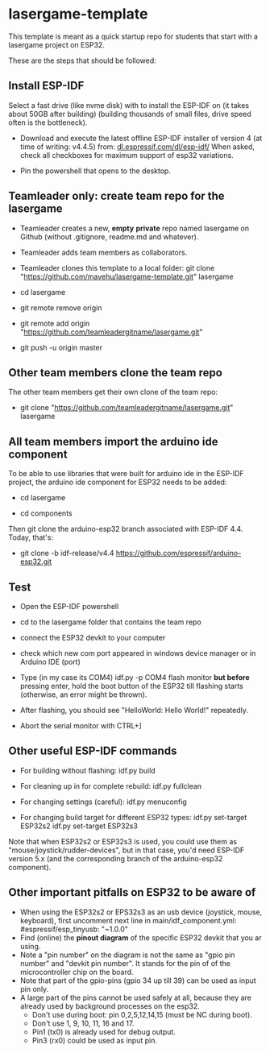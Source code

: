 # lasergame-template

This template is meant as a quick startup repo for students that start with a lasergame project on ESP32. 

These are the steps that should be followed:

## Install ESP-IDF

Select a fast drive (like nvme disk) with to install the ESP-IDF on (it takes about 50GB after building) (building thousands of small files, drive speed often is the bottleneck).

- Download and execute the latest offline ESP-IDF installer of version 4 (at time of writing: v4.4.5) from:
  [dl.espressif.com/dl/esp-idf/](https://dl.espressif.com/dl/esp-idf/)
  When asked, check all checkboxes for maximum support of esp32 variations.

- Pin the powershell that opens to the desktop.

## Teamleader only: create team repo for the lasergame

- Teamleader creates a new, **empty** **private** repo named lasergame on Github (without .gitignore, readme.md and whatever).

- Teamleader adds team members as collaborators.

- Teamleader clones this template to a local folder:
  git clone "https://github.com/mavehu/lasergame-template.git" lasergame

- cd lasergame

- git remote remove origin

- git remote add origin "https://github.com/teamleadergitname/lasergame.git"

- git push -u origin master

## Other team members clone the team repo

The other team members get their own clone of the team repo:

- git clone "https://github.com/teamleadergitname/lasergame.git" lasergame

## All team members import the arduino ide component

To be able to use libraries that were built for arduino ide in the ESP-IDF project, the arduino ide component for ESP32 needs to be added:

- cd lasergame

- cd components

Then git clone the arduino-esp32 branch associated with ESP-IDF 4.4.
Today, that's:
- git clone -b idf-release/v4.4 https://github.com/espressif/arduino-esp32.git

## Test

- Open the ESP-IDF powershell

- cd to the lasergame folder that contains the team repo

- connect the ESP32 devkit to your computer

- check which new com port appeared in windows device manager or in Arduino IDE (port)

- Type (in my case its COM4)
  idf.py -p COM4 flash monitor
  **but before** pressing enter, hold the boot button of the ESP32 till flashing starts (otherwise, an error might be thrown).

- After flashing, you should see "HelloWorld: Hello World!" repeatedly.

- Abort the serial monitor with CTRL+]

## Other useful ESP-IDF commands

- For building without flashing:
  idf.py build

- For cleaning up in for complete rebuild:
  idf.py fullclean

- For changing settings (careful):
  idf.py menuconfig

- For changing build target for different ESP32 types:
  idf.py set-target ESP32s2
  idf.py set-target ESP32s3

Note that when ESP32s2 or ESP32s3 is used, you could use them as "mouse/joystick/rudder-devices",
but in that case, you'd need ESP-IDF version 5.x (and the corresponding branch of the arduino-esp32 component).

## Other important pitfalls on ESP32 to be aware of
- When using the ESP32s2 or EPS32s3 as an usb device (joystick, mouse, keyboard), first uncomment next line in main/idf_component.yml:
 #espressif/esp_tinyusb: "~1.0.0"
- Find (online) the **pinout diagram** of the specific ESP32 devkit that you ar using. 
- Note a "pin number" on the diagram is not the same as "gpio pin number" and "devkit pin number". It stands for the pin of of the microcontroller chip on the board.
- Note that part of the gpio-pins (gpio 34 up till 39) can be used as input pin only.
- A large part of the pins cannot be used safely at all, because they are already used by background processes on the esp32.
  - Don't use during boot: pin 0,2,5,12,14,15 (must be NC during boot).
  - Don't use 1, 9, 10, 11, 16 and 17.
  - Pin1 (tx0) is already used for debug output.
  - Pin3 (rx0) could be used as input pin.
  
